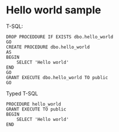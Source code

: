 # Hello world sample

T-SQL:
```
DROP PROCEDDURE IF EXISTS dbo.hello_world
GO
CREATE PROCEDURE dbo.hello_world
AS
BEGIN
    SELECT 'Hello world'
END
GO
GRANT EXECUTE dbo.hello_world TO public
GO
```

Typed T-SQL
```
PROCEDURE hello_world
GRANT EXECUTE TO public
BEGIN
    SELECT 'Hello world'
END
```